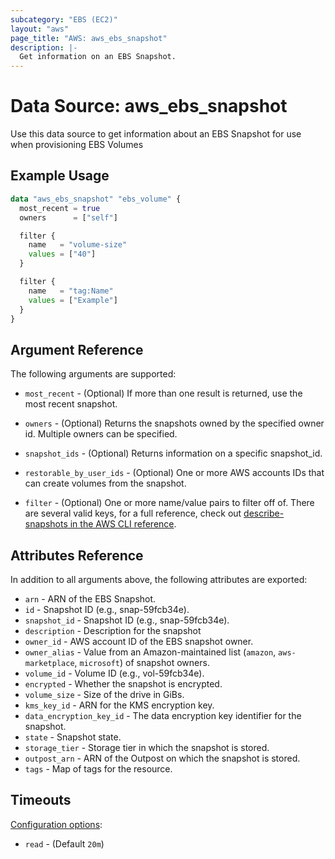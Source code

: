 ```yaml
---
subcategory: "EBS (EC2)"
layout: "aws"
page_title: "AWS: aws_ebs_snapshot"
description: |-
  Get information on an EBS Snapshot.
---
```


# Data Source: aws_ebs_snapshot

Use this data source to get information about an EBS Snapshot for use when provisioning EBS Volumes

## Example Usage

```terraform
data "aws_ebs_snapshot" "ebs_volume" {
  most_recent = true
  owners      = ["self"]

  filter {
    name   = "volume-size"
    values = ["40"]
  }

  filter {
    name   = "tag:Name"
    values = ["Example"]
  }
}
```

## Argument Reference

The following arguments are supported:

* `most_recent` - (Optional) If more than one result is returned, use the most recent snapshot.

* `owners` - (Optional) Returns the snapshots owned by the specified owner id. Multiple owners can be specified.

* `snapshot_ids` - (Optional) Returns information on a specific snapshot_id.

* `restorable_by_user_ids` - (Optional) One or more AWS accounts IDs that can create volumes from the snapshot.

* `filter` - (Optional) One or more name/value pairs to filter off of. There are
several valid keys, for a full reference, check out
[describe-snapshots in the AWS CLI reference][1].

## Attributes Reference

In addition to all arguments above, the following attributes are exported:

* `arn` - ARN of the EBS Snapshot.
* `id` - Snapshot ID (e.g., snap-59fcb34e).
* `snapshot_id` - Snapshot ID (e.g., snap-59fcb34e).
* `description` - Description for the snapshot
* `owner_id` - AWS account ID of the EBS snapshot owner.
* `owner_alias` - Value from an Amazon-maintained list (`amazon`, `aws-marketplace`, `microsoft`) of snapshot owners.
* `volume_id` - Volume ID (e.g., vol-59fcb34e).
* `encrypted` - Whether the snapshot is encrypted.
* `volume_size` - Size of the drive in GiBs.
* `kms_key_id` - ARN for the KMS encryption key.
* `data_encryption_key_id` - The data encryption key identifier for the snapshot.
* `state` - Snapshot state.
* `storage_tier` - Storage tier in which the snapshot is stored.
* `outpost_arn` - ARN of the Outpost on which the snapshot is stored.
* `tags` - Map of tags for the resource.

## Timeouts

[Configuration options](https://developer.hashicorp.com/terraform/language/resources/syntax#operation-timeouts):

- `read` - (Default `20m`)

[1]: https://awscli.amazonaws.com/v2/documentation/api/latest/reference/ec2/describe-snapshots.html
